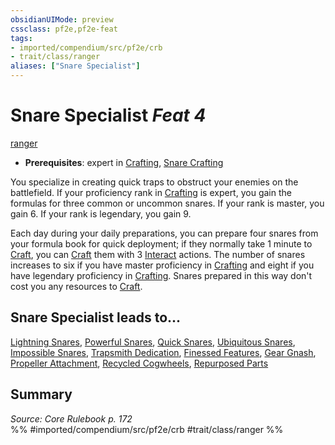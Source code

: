 ```yaml
---
obsidianUIMode: preview
cssclass: pf2e,pf2e-feat
tags:
- imported/compendium/src/pf2e/crb
- trait/class/ranger
aliases: ["Snare Specialist"]
---
```

# Snare Specialist  *Feat 4*  
[ranger](rules/traits/ranger.md)  

- **Prerequisites**: expert in [Crafting](../skills.md#Crafting), [Snare Crafting](snare-crafting.md)

You specialize in creating quick traps to obstruct your enemies on the battlefield. If your proficiency rank in [Crafting](../skills.md#Crafting) is expert, you gain the formulas for three common or uncommon snares. If your rank is master, you gain 6. If your rank is legendary, you gain 9.

Each day during your daily preparations, you can prepare four snares from your formula book for quick deployment; if they normally take 1 minute to [Craft](craft.md), you can [Craft](craft.md) them with 3 [Interact](interact.md) actions. The number of snares increases to six if you have master proficiency in [Crafting](../skills.md#Crafting) and eight if you have legendary proficiency in [Crafting](../skills.md#Crafting). Snares prepared in this way don't cost you any resources to [Craft](craft.md).

## Snare Specialist leads to...

[Lightning Snares](lightning-snares.md), [Powerful Snares](powerful-snares.md), [Quick Snares](quick-snares.md), [Ubiquitous Snares](ubiquitous-snares.md), [Impossible Snares](impossible-snares-apg.md), [Trapsmith Dedication](trapsmith-dedication-g-g.md), [Finessed Features](finessed-features-g-g.md), [Gear Gnash](gear-gnash-g-g.md), [Propeller Attachment](propeller-attachment-g-g.md), [Recycled Cogwheels](recycled-cogwheels-g-g.md), [Repurposed Parts](repurposed-parts-g-g.md)

## Summary

*Source: Core Rulebook p. 172*  
%% #imported/compendium/src/pf2e/crb #trait/class/ranger %%